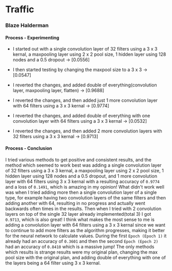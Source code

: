 # Traffic
### Blaze Halderman

#### Process - Experimenting
* I started out with a single convolution layer of 32 filters using a 3 x 3 kernal, a maxpooling layer using 2 x 2 pool size, 1 hidden layer using 128 nodes and a 0.5 dropout -> [0.0556]

* I then started testing by changing the maxpool size to a 3 x 3 -> [0.0547]

* I reverted the changes, and added double of everything(convolution layer, maxpooling layer, flatten) -> [0.9688]

* I reverted the changes, and then added just 1 more convolution layer with 64 filters using a 3 x 3 kernal -> [0.9774]

* I reverted the changes, and added double of everything with one convolution layer with 64 filters using a 3 x 3 kernal -> [0.0532]

* I reverted the changes, and then added 2 more convolution layers with 32 filters using a 3 x 3 kernal -> [0.9713]

#### Process - Conclusion
I tried various methods to get positive and consistent results, and the method which seemed to work best was adding a single convolution layer of 32 filters using a 3 x 3 kernal, a maxpooling layer using 2 x 2 pool size, 1 hidden layer using 128 nodes and a 0.5 dropout, and 1 more convolution layer with 64 filters using 3 x 3 kernal with a resulting accuracy of `0.9774` and a loss of `0.1491`, which is amazing in my opinion! What didn't work well was when I tried adding more then a single convolution layer of a single type, for example having two convolution layers of the same filters and then adding another with 64, resulting in no progress and actually went backwards often times in the results. Then when I tried with 2 convolution layers on top of the single 32 layer already implemented(total 3) I got `0.9713`, which is also great! I think what makes the most sense to me is adding a convolution layer with 64 filters using a 3 x 3 kernal since we want to continue to add more filters as the algorithm progresses, making it better for the neural network to calculate values. During the first `Epoch (Epoch 1)` it already had an accuracy of `0.3601` and then the second `Epoch (Epoch 2)` had an accuracy of `0.8410` which is a massive jump! The only methods which results is strange results were my original plan, changing the max pool size with the original plan, and adding double of everything with one of the layers being a 64 filter using 3 x 3 kernal.